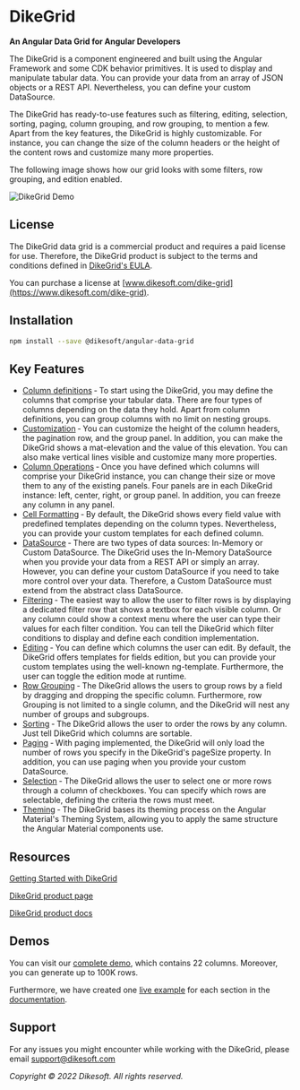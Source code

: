 
# DikeGrid

**An Angular Data Grid for Angular Developers**

The DikeGrid is a component engineered and built using the Angular Framework and some CDK behavior primitives. It is used to display and manipulate tabular data. You can provide your data from an array of JSON objects or a REST API. Nevertheless, you can define your custom DataSource.

The DikeGrid has ready-to-use features such as filtering, editing, selection, sorting, paging, column grouping, and row grouping, to mention a few. Apart from the key features, the DikeGrid is highly customizable. For instance, you can change the size of the column headers or the height of the content rows and customize many more properties.

The following image shows how our grid looks with some filters, row grouping, and edition enabled.

<img src="" title="DikeGrid Demo" style="max-width:100%;">

## License

The DikeGrid data grid is a commercial product and requires a paid license for use. Therefore, the DikeGrid product is subject to the terms and conditions defined in [DikeGrid's EULA](https://www.dikesoft.com/legal/dike-grid/license-agreement).

You can purchase a license at [www.dikesoft.com/dike-grid](https://www.dikesoft.com/dike-grid).

## Installation

```bash
npm install --save @dikesoft/angular-data-grid
```

## Key Features

* [Column definitions](https://docs.dikesoft.com/columns/column-definitions) &dash; To start using the DikeGrid, you may define the columns that comprise your tabular data. There are four types of columns depending on the data they hold. Apart from column definitions, you can group columns with no limit on nesting groups.
* [Customization](https://docs.dikesoft.com/fundamentals/grid-structure) &dash; You can customize the height of the column headers, the pagination row, and the group panel. In addition, you can make the DikeGrid shows a mat-elevation and the value of this elevation. You can also make vertical lines visible and customize many more properties.
* [Column Operations](https://docs.dikesoft.com/columns/column-sizing) &dash; Once you have defined which columns will comprise your DikeGrid instance, you can change their size or move them to any of the existing panels. Four panels are in each DikeGrid instance: left, center, right, or group panel. In addition, you can freeze any column in any panel.
* [Cell Formatting](https://docs.dikesoft.com/columns/column-definitions) &dash; By default, the DikeGrid shows every field value with predefined templates depending on the column types. Nevertheless, you can provide your custom templates for each defined column.
* [DataSource](https://docs.dikesoft.com/fundamentals/datasource) &dash; There are two types of data sources: In-Memory or Custom DataSource. The DikeGrid uses the In-Memory DataSource when you provide your data from a REST API or simply an array. However, you can define your custom DataSource if you need to take more control over your data. Therefore, a Custom DataSource must extend from the abstract class DataSource.
* [Filtering](https://docs.dikesoft.com/filtering/column-filters) &dash; The easiest way to allow the user to filter rows is by displaying a dedicated filter row that shows a textbox for each visible column. Or any column could show a context menu where the user can type their values for each filter condition. You can tell the DikeGrid which filter conditions to display and define each condition implementation.
* [Editing](https://docs.dikesoft.com/editing/row-edition) &dash; You can define which columns the user can edit. By default, the DikeGrid offers templates for fields edition, but you can provide your custom templates using the well-known ng-template. Furthermore, the user can toggle the edition mode at runtime.
* [Row Grouping](https://docs.dikesoft.com/rows/row-grouping) &dash; The DikeGrid allows the users to group rows by a field by dragging and dropping the specific column. Furthermore, row Grouping is not limited to a single column, and the DikeGrid will nest any number of groups and subgroups.
* [Sorting](https://docs.dikesoft.com/rows/row-sorting) &dash; The DikeGrid allows the user to order the rows by any column. Just tell DikeGrid which columns are sortable.
* [Paging](https://docs.dikesoft.com/rows/row-pagination) &dash; With paging implemented, the DikeGrid will only load the number of rows you specify in the DikeGrid\'s pageSize property. In addition, you can use paging when you provide your custom DataSource.
* [Selection](https://docs.dikesoft.com/rows/row-selection) &dash; The DikeGrid allows the user to select one or more rows through a column of checkboxes. You can specify which rows are selectable, defining the criteria the rows must meet.
* [Theming](https://docs.dikesoft.com/fundamentals/theming) &dash; The DikeGrid bases its theming process on the Angular Material\'s Theming System, allowing you to apply the same structure the Angular Material components use.

## Resources

[Getting Started with DikeGrid](https://docs.dikesoft.com/getting-started/quick-start-tutorial)

[DikeGrid product page](https://www.dikesoft.com/dike-grid)

[DikeGrid product docs](https://docs.dikesoft.com/)

## Demos

You can visit our [complete demo](https://www.dikesoft.com/dike-grid-demo), which contains 22 columns. Moreover, you can generate up to 100K rows.

Furthermore, we have created one [live example](https://demos.dikesoft.com/dike-grid/getting-started) for each section in the [documentation](https://docs.dikesoft.com/).

## Support

For any issues you might encounter while working with the DikeGrid, please email support@dikesoft.com

*Copyright © 2022 Dikesoft. All rights reserved.*
